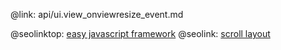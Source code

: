@link: api/ui.view_onviewresize_event.md

@seolinktop: [easy javascript framework](https://webix.com)
@seolink: [scroll layout](https://webix.com/widget/scrollview/)